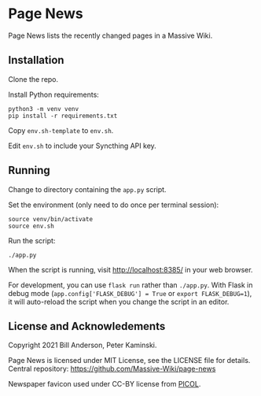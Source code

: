 # Page News

Page News lists the recently changed pages in a Massive Wiki.

## Installation

Clone the repo.

Install Python requirements:

```shell
python3 -m venv venv
pip install -r requirements.txt
```

Copy `env.sh-template` to `env.sh`.

Edit `env.sh` to include your Syncthing API key.

## Running

Change to directory containing the `app.py` script.

Set the environment (only need to do once per terminal session):

```shell
source venv/bin/activate
source env.sh
```

Run the script:

```shell
./app.py
```

When the script is running, visit <http://localhost:8385/> in your web browser.

For development, you can use `flask run` rather than `./app.py`.  With Flask in debug mode (`app.config['FLASK_DEBUG'] = True` or `export FLASK_DEBUG=1`), it will auto-reload the script when you change the script in an editor.

## License and Acknowledements

Copyright 2021 Bill Anderson, Peter Kaminski.

Page News is licensed under MIT License, see the LICENSE file for details. Central repository: <https://github.com/Massive-Wiki/page-news>

Newspaper favicon used under CC-BY license from [PICOL](https://picol.org/).
